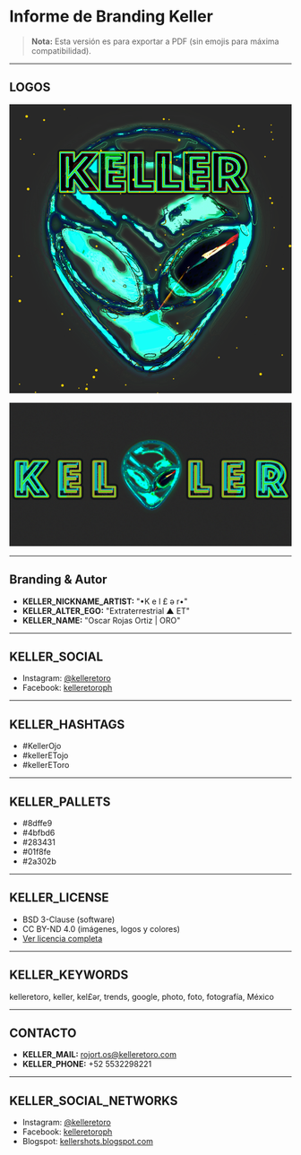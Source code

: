 # Informe de Branding Keller

> **Nota:** Esta versión es para exportar a PDF (sin emojis para máxima compatibilidad).

---

## LOGOS

![KELLER_LOGO](https://raw.githubusercontent.com/Kelleretoro/ssh-log-cli/main/assets/logo.png)

![KELLER_LETRERO](https://raw.githubusercontent.com/Kelleretoro/ssh-log-cli/main/assets/letrero.jpg)

---

## Branding & Autor

- **KELLER_NICKNAME_ARTIST:** "•K e l £ ə r•"
- **KELLER_ALTER_EGO:** "Extraterrestrial ▲ ET"
- **KELLER_NAME:** "Oscar Rojas Ortiz | ORO"

---

## KELLER_SOCIAL

- Instagram: [@kelleretoro](https://instagram.com/kelleretoro)
- Facebook: [kelleretoroph](https://facebook.com/kelleretoroph)

---

## KELLER_HASHTAGS

- #KellerOjo
- #kellerETojo
- #kellerEToro

---

## KELLER_PALLETS

- #8dffe9
- #4bfbd6
- #283431
- #01f8fe
- #2a302b

---

## KELLER_LICENSE

- BSD 3-Clause (software)
- CC BY-ND 4.0 (imágenes, logos y colores)
- [Ver licencia completa](./LICENSE)

---

## KELLER_KEYWORDS

kelleretoro, keller, kel£ǝr, trends, google, photo, foto, fotografía, México

---

## CONTACTO

- **KELLER_MAIL:** rojort.os@kelleretoro.com
- **KELLER_PHONE:** +52 5532298221

---

## KELLER_SOCIAL_NETWORKS

- Instagram: [@kelleretoro](https://instagram.com/kelleretoro)
- Facebook: [kelleretoroph](https://facebook.com/kelleretoroph)
- Blogspot: [kellershots.blogspot.com](https://kellershots.blogspot.com/)
